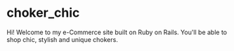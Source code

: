 # choker_chic
Hi! Welcome to my e-Commerce site built on Ruby on Rails. You'll be able to shop chic, stylish and unique chokers. 
